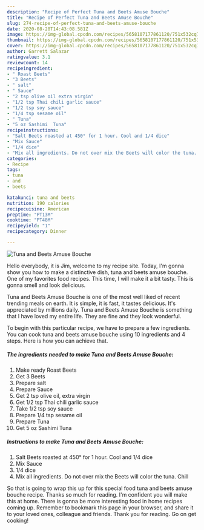 ```yaml
---
description: "Recipe of Perfect Tuna and Beets Amuse Bouche"
title: "Recipe of Perfect Tuna and Beets Amuse Bouche"
slug: 274-recipe-of-perfect-tuna-and-beets-amuse-bouche
date: 2020-08-28T14:43:08.581Z
image: https://img-global.cpcdn.com/recipes/5658107177861120/751x532cq70/tuna-and-beets-amuse-bouche-recipe-main-photo.jpg
thumbnail: https://img-global.cpcdn.com/recipes/5658107177861120/751x532cq70/tuna-and-beets-amuse-bouche-recipe-main-photo.jpg
cover: https://img-global.cpcdn.com/recipes/5658107177861120/751x532cq70/tuna-and-beets-amuse-bouche-recipe-main-photo.jpg
author: Garrett Salazar
ratingvalue: 3.1
reviewcount: 14
recipeingredient:
- " Roast Beets"
- "3 Beets"
- " salt"
- " Sauce"
- "2 tsp olive oil extra virgin"
- "1/2 tsp Thai chili garlic sauce"
- "1/2 tsp soy sauce"
- "1/4 tsp sesame oil"
- " Tuna"
- "5 oz Sashimi  Tuna"
recipeinstructions:
- "Salt Beets roasted at 450° for 1 hour. Cool and 1/4 dice"
- "Mix Sauce"
- "1/4 dice"
- "Mix all ingredients. Do not over mix the Beets will color the tuna. Chill"
categories:
- Recipe
tags:
- tuna
- and
- beets

katakunci: tuna and beets 
nutrition: 190 calories
recipecuisine: American
preptime: "PT13M"
cooktime: "PT48M"
recipeyield: "1"
recipecategory: Dinner

---
```



![Tuna and Beets Amuse Bouche](https://img-global.cpcdn.com/recipes/5658107177861120/751x532cq70/tuna-and-beets-amuse-bouche-recipe-main-photo.jpg)

Hello everybody, it is Jim, welcome to my recipe site. Today, I'm gonna show you how to make a distinctive dish, tuna and beets amuse bouche. One of my favorites food recipes. This time, I will make it a bit tasty. This is gonna smell and look delicious.

Tuna and Beets Amuse Bouche is one of the most well liked of recent trending meals on earth. It is simple, it is fast, it tastes delicious. It's appreciated by millions daily. Tuna and Beets Amuse Bouche is something that I have loved my entire life. They are fine and they look wonderful.




To begin with this particular recipe, we have to prepare a few ingredients. You can cook tuna and beets amuse bouche using 10 ingredients and 4 steps. Here is how you can achieve that.

<!--inarticleads1-->

##### The ingredients needed to make Tuna and Beets Amuse Bouche:

1. Make ready  Roast Beets
1. Get 3 Beets
1. Prepare  salt
1. Prepare  Sauce
1. Get 2 tsp olive oil, extra virgin
1. Get 1/2 tsp Thai chili garlic sauce
1. Take 1/2 tsp soy sauce
1. Prepare 1/4 tsp sesame oil
1. Prepare  Tuna
1. Get 5 oz Sashimi  Tuna




<!--inarticleads2-->

##### Instructions to make Tuna and Beets Amuse Bouche:

1. Salt Beets roasted at 450° for 1 hour. Cool and 1/4 dice
1. Mix Sauce
1. 1/4 dice
1. Mix all ingredients. Do not over mix the Beets will color the tuna. Chill




So that is going to wrap this up for this special food tuna and beets amuse bouche recipe. Thanks so much for reading. I'm confident you will make this at home. There is gonna be more interesting food in home recipes coming up. Remember to bookmark this page in your browser, and share it to your loved ones, colleague and friends. Thank you for reading. Go on get cooking!
